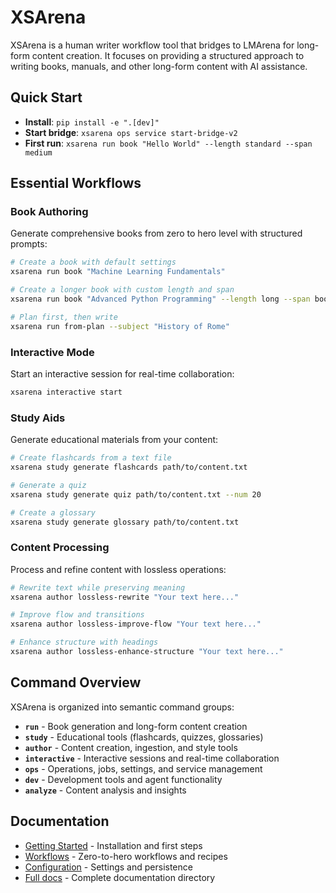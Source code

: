 # XSArena

XSArena is a human writer workflow tool that bridges to LMArena for long-form content creation. It focuses on providing a structured approach to writing books, manuals, and other long-form content with AI assistance.

## Quick Start

- **Install**: `pip install -e ".[dev]"`
- **Start bridge**: `xsarena ops service start-bridge-v2`
- **First run**: `xsarena run book "Hello World" --length standard --span medium`

## Essential Workflows

### Book Authoring
Generate comprehensive books from zero to hero level with structured prompts:
```bash
# Create a book with default settings
xsarena run book "Machine Learning Fundamentals"

# Create a longer book with custom length and span
xsarena run book "Advanced Python Programming" --length long --span book

# Plan first, then write
xsarena run from-plan --subject "History of Rome"
```

### Interactive Mode
Start an interactive session for real-time collaboration:
```bash
xsarena interactive start
```

### Study Aids
Generate educational materials from your content:
```bash
# Create flashcards from a text file
xsarena study generate flashcards path/to/content.txt

# Generate a quiz
xsarena study generate quiz path/to/content.txt --num 20

# Create a glossary
xsarena study generate glossary path/to/content.txt
```

### Content Processing
Process and refine content with lossless operations:
```bash
# Rewrite text while preserving meaning
xsarena author lossless-rewrite "Your text here..."

# Improve flow and transitions
xsarena author lossless-improve-flow "Your text here..."

# Enhance structure with headings
xsarena author lossless-enhance-structure "Your text here..."
```

## Command Overview

XSArena is organized into semantic command groups:

- **`run`** - Book generation and long-form content creation
- **`study`** - Educational tools (flashcards, quizzes, glossaries)
- **`author`** - Content creation, ingestion, and style tools
- **`interactive`** - Interactive sessions and real-time collaboration
- **`ops`** - Operations, jobs, settings, and service management
- **`dev`** - Development tools and agent functionality
- **`analyze`** - Content analysis and insights

## Documentation

- [Getting Started](./docs/getting_started.md) - Installation and first steps
- [Workflows](./docs/workflows.md) - Zero-to-hero workflows and recipes
- [Configuration](./docs/configuration.md) - Settings and persistence
- [Full docs](./docs/) - Complete documentation directory
